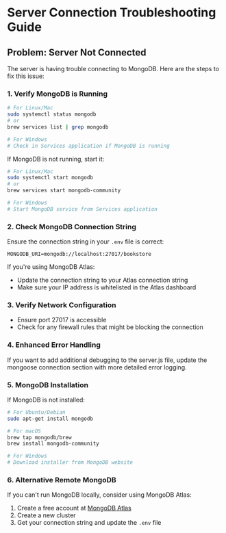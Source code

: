 # Server Connection Troubleshooting Guide

## Problem: Server Not Connected

The server is having trouble connecting to MongoDB. Here are the steps to fix this issue:

### 1. Verify MongoDB is Running

```bash
# For Linux/Mac
sudo systemctl status mongodb
# or
brew services list | grep mongodb

# For Windows
# Check in Services application if MongoDB is running
```

If MongoDB is not running, start it:

```bash
# For Linux/Mac
sudo systemctl start mongodb
# or
brew services start mongodb-community

# For Windows
# Start MongoDB service from Services application
```

### 2. Check MongoDB Connection String

Ensure the connection string in your `.env` file is correct:
```
MONGODB_URI=mongodb://localhost:27017/bookstore
```

If you're using MongoDB Atlas:
- Update the connection string to your Atlas connection string
- Make sure your IP address is whitelisted in the Atlas dashboard

### 3. Verify Network Configuration

- Ensure port 27017 is accessible
- Check for any firewall rules that might be blocking the connection

### 4. Enhanced Error Handling

If you want to add additional debugging to the server.js file, update the mongoose connection section with more detailed error logging.

### 5. MongoDB Installation

If MongoDB is not installed:

```bash
# For Ubuntu/Debian
sudo apt-get install mongodb

# For macOS
brew tap mongodb/brew
brew install mongodb-community

# For Windows
# Download installer from MongoDB website
```

### 6. Alternative Remote MongoDB

If you can't run MongoDB locally, consider using MongoDB Atlas:
1. Create a free account at [MongoDB Atlas](https://www.mongodb.com/cloud/atlas)
2. Create a new cluster
3. Get your connection string and update the `.env` file